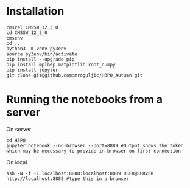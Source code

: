 # Installation
```
cmsrel CMSSW_12_3_0
cd CMSSW_12_3_0
cmsenv
cd ..
python3 -m venv py3env
source py3env/bin/activate
pip install --upgrade pip
pip install mplhep matplotlib root_numpy
pip install jupyter
git clone git@github.com:mroguljic/H3PO_Autumn.git
```

# Running the notebooks from a server
On server
```
cd H3PO
jupyter notebook --no-browser --port=8889 #Output shows the token which may be necessary to provide in browser on first connection
```
On local
```
ssh -N -f -L localhost:8888:localhost:8889 USER@SERVER
http://localhost:8888 #type this in a browser
```


